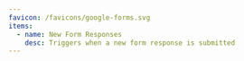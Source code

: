 ```yaml
---
favicon: /favicons/google-forms.svg
items:
  - name: New Form Responses
    desc: Triggers when a new form response is submitted
---
```


<script setup>
  import CustomListing from '../../components/CustomListing.vue'
</script>

<CustomListing />
